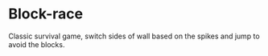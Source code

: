 # Block-race
Classic survival game, switch sides of wall based on the spikes and jump to avoid the blocks. 
